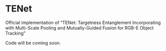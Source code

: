 # TENet
Official implementation of “TENet: Targetness Entanglement Incorporating with Multi-Scale Pooling and Mutually-Guided Fusion for RGB-E Object Tracking”

Code will be coming soon.
